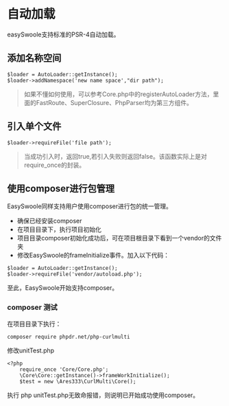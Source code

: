 # 自动加载
easySwoole支持标准的PSR-4自动加载。
## 添加名称空间
```
$loader = AutoLoader::getInstance();
$loader->addNamespace('new name space',"dir path");
```
> 如果不懂如何使用，可以参考Core.php中的registerAutoLoader方法，里面的FastRoute、SuperClosure、PhpParser均为第三方组件。

## 引入单个文件
```
$loader->requireFile('file path');
```

> 当成功引入时，返回true,若引入失败则返回false。该函数实际上是对require_once的封装。

## 使用composer进行包管理
EasySwoole同样支持用户使用composer进行包的统一管理。
- 确保已经安装composer
- 在项目目录下，执行项目初始化
- 项目目录composer初始化成功后，可在项目根目录下看到一个vendor的文件夹
- 修改EasySwoole的frameInitialize事件。加入以下代码：
```
$loader = AutoLoader::getInstance();
$loader->requireFile('vendor/autoload.php');
```

至此，EasySwoole开始支持composer。
### composer 测试
在项目目录下执行：
```
composer require phpdr.net/php-curlmulti
```

修改unitTest.php
```
<?php
    require_once 'Core/Core.php';
    \Core\Core::getInstance()->frameWorkInitialize();
    $test = new \Ares333\CurlMulti\Core();
```

执行 php unitTest.php无致命报错，则说明已开始成功使用composer。

<script>
    var _hmt = _hmt || [];
    (function() {
        var hm = document.createElement("script");
        hm.src = "https://hm.baidu.com/hm.js?4c8d895ff3b25bddb6fa4185c8651cc3";
        var s = document.getElementsByTagName("script")[0];
        s.parentNode.insertBefore(hm, s);
    })();
</script>
<script>
(function(){
    var bp = document.createElement('script');
    var curProtocol = window.location.protocol.split(':')[0];
    if (curProtocol === 'https') {
        bp.src = 'https://zz.bdstatic.com/linksubmit/push.js';        
    }
    else {
        bp.src = 'http://push.zhanzhang.baidu.com/push.js';
    }
    var s = document.getElementsByTagName("script")[0];
    s.parentNode.insertBefore(bp, s);
})();
</script>
